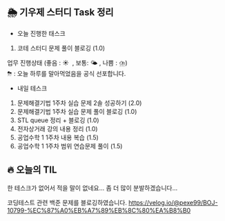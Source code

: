 ## 🌦️ 기우제 스터디 Task 정리

- 오늘 진행한 태스크
1. 코테 스터디 문제 풀이 블로깅 (1.0)

업무 진행상태 (좋음 : ☀  , 보통: 🌤 , 나쁨 : ⛈)  
⛈ : 오늘 하루를 말아먹었음을 공식 선포합니다.
 
- 내일 테스크
1. 문제해결기법 1주차 실습 문제 2솔 성공하기 (2.0)
2. 문제해결기법 1주차 실습 문제 풀이 블로깅 (1.0)
3. STL queue 정리 + 블로깅 (1.0)
4. 전자상거래 강의 내용 정리 (1.0)
5. 공업수학 1 1주차 내용 복습 (1.5)
6. 공업수학 1 1주차 범위 연습문제 풀이 (1.5)

## 🔥 오늘의 TIL

한 테스크가 없어서 적을 말이 없네요... 좀 더 많이 분발하겠습니다...

코딩테스트 관련 백준 문제를 블로깅하였습니다.
https://velog.io/@pexe99/BOJ-10799-%EC%87%A0%EB%A7%89%EB%8C%80%EA%B8%B0
